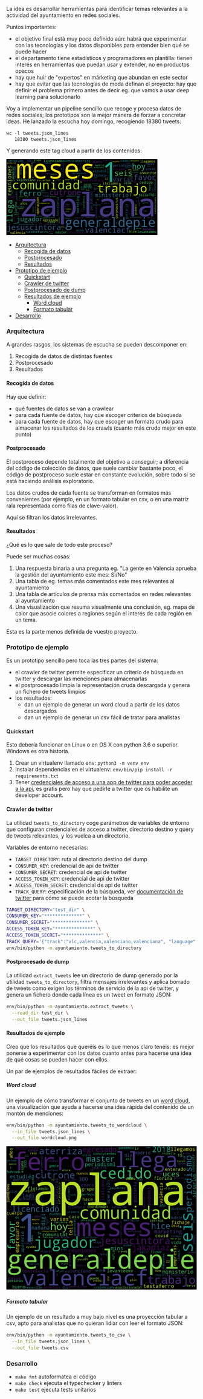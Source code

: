 La idea es desarrollar herramientas para identificar temas relevantes a la actividad del ayuntamiento en redes sociales.

Puntos importantes:

* el objetivo final está muy poco definido aún: habrá que experimentar con las tecnologías y los datos disponibles para entender bien qué se puede hacer
* el departamento tiene estadísticos y programadores en plantilla: tienen interés en herramientas que puedan usar y extender, no en productos opacos
* hay que huir de "expertos" en márketing que abundan en este sector
* hay que evitar que las tecnologías de moda definan el proyecto: hay que definir el problema primero antes de decir eg. que vamos a usar deep learning para solucionarlo

Voy a implementar un pipeline sencillo que recoge y procesa datos de redes sociales; los prototipos son la mejor manera de forzar a concretar ideas. He lanzado la escucha hoy domingo, recogiendo 18380 tweets:

```
wc -l tweets.json_lines
   18380 tweets.json_lines
```

Y generando este tag cloud a partir de los contenidos:

![wordcloud](media/wordcloud.png)

* [Arquitectura](#Arquitectura)
  * [Recogida de datos](#Recogida-de-datos)
  * [Postprocesado](#Postprocesado)
  * [Resultados](#Resultados)
* [Prototipo de ejemplo](#Prototipo-de-ejemplo)
  * [Quickstart](#Quickstart)
  * [Crawler de twitter](#Crawler-de-twitter)
  * [Postprocesado de dump](#Postprocesado-de-dump)
  * [Resultados de ejemplo](#Resultados-de-ejemplo)
    * [Word cloud](#Word-cloud)
    * [Formato tabular](#Formato-tabular)
* [Desarrollo](#Desarrollo)

### Arquitectura

A grandes rasgos, los sistemas de escucha se pueden descomponer en:

1. Recogida de datos de distintas fuentes
2. Postprocesado
3. Resultados

#### Recogida de datos

Hay que definir:

* qué fuentes de datos se van a crawlear
* para cada fuente de datos, hay que escoger criterios de búsqueda
* para cada fuente de datos, hay que escoger un formato crudo para almacenar los resultados de los crawls (cuanto más crudo mejor en este punto)

#### Postprocesado

El postproceso depende totalmente del objetivo a conseguir; a diferencia del código de colección de datos, que suele cambiar bastante poco, el código de postproceso suele estar en constante evolución, sobre todo si se está haciendo análisis exploratorio.

Los datos crudos de cada fuente se transforman en formatos más convenientes (por ejemplo, en un formato tabular en csv, o en una matriz rala representada como filas de clave-valor).

Aquí se filtran los datos irrelevantes.

#### Resultados

¿Qué es lo que sale de todo este proceso?

Puede ser muchas cosas:

1. Una respuesta binaria a una pregunta eg. "La gente en Valencia aprueba la gestión del ayuntamiento este mes: Si/No"
2. Una tabla de eg. temas más comentados este mes relevantes al ayuntamiento
3. Una tabla de artículos de prensa más comentados en redes relevantes al ayuntamiento
4. Una visualización que resuma visualmente una conclusión, eg. mapa de calor que asocie colores a regiones según el interés de cada región en un tema.

Esta es la parte menos definida de vuestro proyecto.

### Prototipo de ejemplo

Es un prototipo sencillo pero toca las tres partes del sistema:

* el crawler de twitter permite especificar un criterio de búsqueda en twitter y descargar las menciones para almacenarlas
* el postprocesado limpia la representación cruda descargada y genera un fichero de tweets limpios
* los resultados:
  * dan un ejemplo de generar un word cloud a partir de los datos descargados
  * dan un ejemplo de generar un csv fácil de tratar para analistas

#### Quickstart

Esto debería funcionar en Linux o en OS X con python 3.6 o superior. Windows es otra historia.

1. Crear un virtualenv llamado env: `python3 -m venv env`
2. Instalar dependencias en el virtualenv: `env/bin/pip install -r requirements.txt`
3. Tener [credenciales de acceso a una app de twitter para poder acceder a la api](https://developer.twitter.com/en/docs/apps/overview), es gratis pero hay que pedirle a twitter que os habilite un developer account.

#### Crawler de twitter

La utilidad `tweets_to_directory` coge parámetros de variables de entorno que configuran credenciales de acceso a twitter, directorio destino y query de tweets relevantes, y los vuelca a un directorio.

Variables de entorno necesarias:

* `TARGET_DIRECTORY`: ruta al directorio destino del dump
* `CONSUMER_KEY`: credencial de api de twitter
* `CONSUMER_SECRET`: credencial de api de twitter
* `ACCESS_TOKEN_KEY`: credencial de api de twitter
* `ACCESS_TOKEN_SECRET`: credencial de api de twitter
* `TRACK_QUERY`: especificación de la búsqueda, ver [documentación de twitter](https://developer.twitter.com/en/docs/twitter-api/v1/tweets/filter-realtime/overview) para cómo se puede acotar la búsqueda

```bash
TARGET_DIRECTORY="test_dir" \
CONSUMER_KEY="**************" \
CONSUMER_SECRET="**************" \
ACCESS_TOKEN_KEY="**************" \
ACCESS_TOKEN_SECRET="**************" \
TRACK_QUERY='{"track":"vlc,valencia,valenciano,valenciana", "language":"ca,es"}' \
env/bin/python -m ayuntamiento.tweets_to_directory
```

#### Postprocesado de dump

La utilidad `extract_tweets` lee un directorio de dump generado por la utilidad `tweets_to_directory`, filtra mensajes irrelevantes y aplica borrado de tweets como exigen los términos de servicio de la api de twitter, y genera un fichero donde cada línea es un tweet en formato JSON:

```bash
env/bin/python -m ayuntamiento.extract_tweets \
  --read_dir test_dir \
  --out_file tweets.json_lines
```

#### Resultados de ejemplo

Creo que los resultados que queréis es lo que menos claro tenéis: es mejor ponerse a experimentar con los datos cuanto antes para hacerse una idea de qué cosas se pueden hacer con ellos.

Un par de ejemplos de resultados fáciles de extraer:

##### Word cloud

Un ejemplo de cómo transformar el conjunto de tweets en un [word cloud](https://en.wikipedia.org/wiki/Tag_cloud), una visualización que ayuda a hacerse una idea rápida del contenido de un montón de menciones:

```bash
env/bin/python -m ayuntamiento.tweets_to_wordcloud \
  --in_file tweets.json_lines \
  --out_file wordcloud.png
```

![wordcloud](media/wordcloud-big.png)

##### Formato tabular

Un ejemplo de un resultado a muy bajo nivel es una proyección tabular a csv, apto para analistas que no quieran lidiar con leer el formato JSON:

```bash
env/bin/python -m ayuntamiento.tweets_to_csv \
  --in_file tweets.json_lines \
  --out_file tweets.csv
```

### Desarrollo

* `make fmt` autoformatea el código
* `make check` ejecuta el typechecker y linters
* `make test` ejecuta tests unitarios
